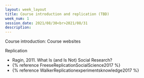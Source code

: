 ```yaml
---
layout: week_layout
title: Course introduction and replication (TBD)
week_num: 1
session_date: 2021/08/30<br>2021/08/31
description:
---
```


Course introduction: Course websites

Replication

  - Ragin, 2011. What Is (and Is Not) Social Research?
  - {% reference FreeseReplicationSocialScience2017 %}
  - {% reference WalkerReplicationexperimentsknowledge2017 %}